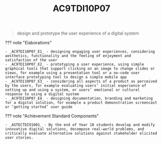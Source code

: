 ﻿---
tags: australian-curriculum
title: AC9TDI10P07
type: note
---
> design and prototype the user experience of a digital system

??? note "Elaborations"

	- _AC9TDI10P07_E1_ - designing engaging user experiences, considering aesthetics, functionality and the feeling of enjoyment and satisfaction of the user
	- _AC9TDI10P07_E2_ - prototyping a user experience, using simple graphical tools that support clicking on an image to change slides or views, for example using a presentation tool or a no-code user interface prototyping tool to design a simple mobile app
	- _AC9TDI10P07_E3_ - considering all aspects of a product as perceived by the users, for example evaluating users’ initial experience of setting up and using a system, or users’ emotional or cultural response to using a digital system
	- _AC9TDI10P07_E4_ - designing documentation, branding and marketing for a digital solution, for example a product demonstration screencast or ‘getting started’ user guide
??? note "Achievement Standard Components"

	- _ASTECTDI91001_ - By the end of Year 10 students develop and modify innovative digital solutions, decompose real-world problems, and critically evaluate alternative solutions against stakeholder elicited user stories.
